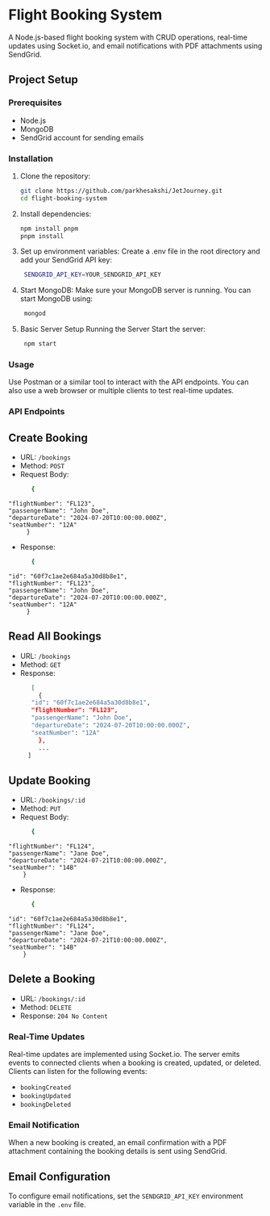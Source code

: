 # Flight Booking System

A Node.js-based flight booking system with CRUD operations, real-time updates using Socket.io, and email notifications with PDF attachments using SendGrid.

## Project Setup

### Prerequisites

- Node.js
- MongoDB
- SendGrid account for sending emails

### Installation

1. Clone the repository:

   ```sh
   git clone https://github.com/parkhesakshi/JetJourney.git
   cd flight-booking-system

2. Install dependencies:
   ```sh
   npm install pnpm
   pnpm install

3. Set up environment variables:
Create a .env file in the root directory and add your SendGrid API key:
   ```sh
    SENDGRID_API_KEY=YOUR_SENDGRID_API_KEY

4. Start MongoDB:
Make sure your MongoDB server is running. You can start MongoDB using:
   ```sh
    mongod

5. Basic Server Setup
Running the Server
Start the server:
   ```sh
    npm start

### Usage
Use Postman or a similar tool to interact with the API endpoints. You can also use a web browser or multiple clients to test real-time updates.

### API Endpoints
## Create Booking
   * URL: `/bookings`
   * Method: `POST`
   * Request Body:
     ```sh
        {
    "flightNumber": "FL123",
    "passengerName": "John Doe",
    "departureDate": "2024-07-20T10:00:00.000Z",
    "seatNumber": "12A" 
         }

   * Response:
     ```sh
        {
    "id": "60f7c1ae2e684a5a30d8b8e1",
    "flightNumber": "FL123",
    "passengerName": "John Doe",
    "departureDate": "2024-07-20T10:00:00.000Z",
    "seatNumber": "12A" 
         }

## Read All Bookings
   * URL: `/bookings`
   * Method: `GET`
   * Response:
     ```sh
        [
          {
        "id": "60f7c1ae2e684a5a30d8b8e1",
        "flightNumber": "FL123",
        "passengerName": "John Doe",
        "departureDate": "2024-07-20T10:00:00.000Z",
        "seatNumber": "12A"
          },
          ...
       ]

## Update Booking
   * URL: `/bookings/:id`
   * Method: `PUT`
   * Request Body:
     ```sh
        {
    "flightNumber": "FL124",
    "passengerName": "Jane Doe",
    "departureDate": "2024-07-21T10:00:00.000Z",
    "seatNumber": "14B"
        }

   * Response:
     ```sh
        {
    "id": "60f7c1ae2e684a5a30d8b8e1",
    "flightNumber": "FL124",
    "passengerName": "Jane Doe",
    "departureDate": "2024-07-21T10:00:00.000Z",
    "seatNumber": "14B"
        }

## Delete a Booking
   * URL: `/bookings/:id`
   * Method: `DELETE`
   * Response: `204 No Content`

### Real-Time Updates
Real-time updates are implemented using Socket.io. The server emits events to connected clients when a booking is created, updated, or deleted. Clients can listen for the following events:
   * `bookingCreated`
   * `bookingUpdated`
   * `bookingDeleted`

### Email Notification
When a new booking is created, an email confirmation with a PDF attachment containing the booking details is sent using SendGrid.

## Email Configuration
To configure email notifications, set the `SENDGRID_API_KEY` environment variable in the `.env` file.
   


